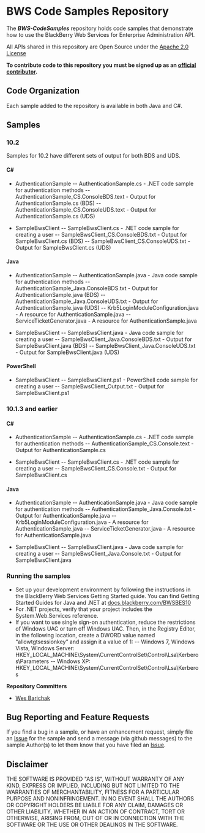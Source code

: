 # BWS Code Samples Repository 

The _**BWS-CodeSamples**_ repository holds code samples that demonstrate how to use the BlackBerry Web Services for Enterprise Administration API.

All APIs shared in this repository are Open Source under the  [Apache 2.0 License](http://www.apache.org/licenses/LICENSE-2.0.html)

**To contribute code to this repository you must be signed up as an [official contributor](http://blackberry.github.com/howToContribute.html).**


## Code Organization

Each sample added to the repository is available in both Java and C#.

## Samples

### 10.2

Samples for 10.2 have different sets of output for both BDS and UDS.

#### C#

 - AuthenticationSample
 -- AuthenticationSample.cs - .NET code sample for authentication methods
 -- AuthenticationSample_CS.ConsoleBDS.text - Output for AuthenticationSample.cs (BDS)
 -- AuthenticationSample_CS.ConsoleUDS.text - Output for AuthenticationSample.cs (UDS)
 
 - SampleBwsClient
 -- SampleBwsClient.cs - .NET code sample for creating a user
 -- SampleBwsClient_CS.ConsoleBDS.txt - Output for SampleBwsClient.cs (BDS)
 -- SampleBwsClient_CS.ConsoleUDS.txt - Output for SampleBwsClient.cs (UDS)

#### Java 

 - AuthenticationSample
 -- AuthenticationSample.java - Java code sample for authentication methods
 -- AuthenticationSample_Java.ConsoleBDS.txt - Output for AuthenticationSample.java (BDS)
 -- AuthenticationSample_Java.ConsoleUDS.txt - Output for AuthenticationSample.java (UDS)
 -- Krb5LoginModuleConfiguration.java - A resource for AuthenticationSample.java
 -- ServiceTicketGenerator.java - A resource for AuthenticationSample.java
 
 - SampleBwsClient
 -- SampleBwsClient.java - Java code sample for creating a user
 -- SampleBwsClient_Java.ConsoleBDS.txt - Output for SampleBwsClient.java (BDS)
 -- SampleBwsClient_Java.ConsoleUDS.txt - Output for SampleBwsClient.java (UDS)

#### PowerShell

 - SampleBwsClient
 -- SampleBwsClient.ps1 - PowerShell code sample for creating a user
 -- SampleBwsClient_Output.txt - Output for SampleBwsClient.ps1

### 10.1.3 and earlier

#### C#

 - AuthenticationSample
 -- AuthenticationSample.cs - .NET code sample for authentication methods
 -- AuthenticationSample_CS.Console.text - Output for AuthenticationSample.cs
 
 - SampleBwsClient
 -- SampleBwsClient.cs - .NET code sample for creating a user
 -- SampleBwsClient_CS.Console.txt - Output for SampleBwsClient.cs
 
 
#### Java

 - AuthenticationSample
 -- AuthenticationSample.java - Java code sample for authentication methods
 -- AuthenticationSample_Java.Console.txt - Output for AuthenticationSample.java
 -- Krb5LoginModuleConfiguration.java - A resource for AuthenticationSample.java
 -- ServiceTicketGenerator.java - A resource for AuthenticationSample.java

 - SampleBwsClient
 -- SampleBwsClient.java - Java code sample for creating a user
 -- SampleBwsClient_Java.Console.txt - Output for SampleBwsClient.java

### Running the samples

 - Set up your development environment by following the instructions in the BlackBerry Web Services Getting Started guide. You can find Getting Started Guides for Java and .NET at <a href="http://docs.blackberry.com/en/admin/subcategories/?userType=2&category=BlackBerry+Web+Services&subCategory=BlackBerry+Web+Services+for+BlackBerry+Enterprise+Service+10">docs.blackberry.com/BWSBES10</a>
 - For .NET projects, verify that your project includes the System.Web.Services reference.
 - If you want to use single sign-on authentication, reduce the restrictions of Windows UAC or turn off Windows UAC. Then, in the Registry Editor, in the following location, create a DWORD value named “allowtgtsessionkey” and assign it a value of 1:
 -- Windows 7, Windows Vista, Windows Server: HKEY_LOCAL_MACHINE\System\CurrentControlSet\Control\Lsa\Kerberos\Parameters
 -- Windows XP: HKEY_LOCAL_MACHINE\System\CurrentControlSet\Control\Lsa\Kerberos

 
**Repository Committers** 

* [Wes Barichak](https://github.com/wesbarichak)

## Bug Reporting and Feature Requests

If you find a bug in a sample, or have an enhancement request, simply file an [Issue](http://github.rim.net/ggrosso/BWS-CodeSamples/issues) for the sample and send a message (via github messages) to the sample Author(s) to let them know that you have filed an [Issue](http://github.rim.net/ggrosso/BWS-CodeSamples/issues).

## Disclaimer

THE SOFTWARE IS PROVIDED "AS IS", WITHOUT WARRANTY OF ANY KIND, EXPRESS OR IMPLIED, INCLUDING BUT NOT LIMITED TO THE WARRANTIES OF MERCHANTABILITY, FITNESS FOR A PARTICULAR PURPOSE AND NONINFRINGEMENT. IN NO EVENT SHALL THE AUTHORS OR COPYRIGHT HOLDERS BE LIABLE FOR ANY CLAIM, DAMAGES OR OTHER LIABILITY, WHETHER IN AN ACTION OF CONTRACT, TORT OR OTHERWISE, ARISING FROM, OUT OF OR IN CONNECTION WITH THE SOFTWARE OR THE USE OR OTHER DEALINGS IN THE SOFTWARE.

